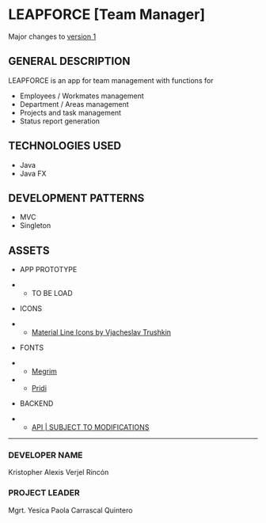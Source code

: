 # LEAPFORCE [Team Manager]

Major changes to [version 1](https://github.com/KattoDev/SistemaDeEmpleados)

## GENERAL DESCRIPTION

LEAPFORCE is an app for team management with functions for

- Employees / Workmates management
- Department / Areas management
- Projects and task management
- Status report generation

## TECHNOLOGIES USED

- Java
- Java FX

## DEVELOPMENT PATTERNS

- MVC
- Singleton

## ASSETS
- APP PROTOTYPE
-
    - TO BE LOAD

- ICONS
- 
    - [Material Line Icons by Vjacheslav Trushkin](https://icon-sets.iconify.design/line-md/)

- FONTS
-
    - [Megrim](https://fonts.google.com/specimen/Megrim)
-
    - [Pridi](https://fonts.google.com/specimen/Pridi)

- BACKEND
- 
    - [API | SUBJECT TO MODIFICATIONS](https://github.com/KattoDev/SistemaDeEmpleadosAPI)

---

### DEVELOPER NAME

Kristopher Alexis Verjel Rincón

### PROJECT LEADER

Mgrt. Yesica Paola Carrascal Quintero
